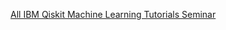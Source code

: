 [All IBM Qiskit Machine Learning Tutorials Seminar](https://www.chemicalqdevice.com/all-ibm-qiskit-machine-learning-tutorials-seminar)
